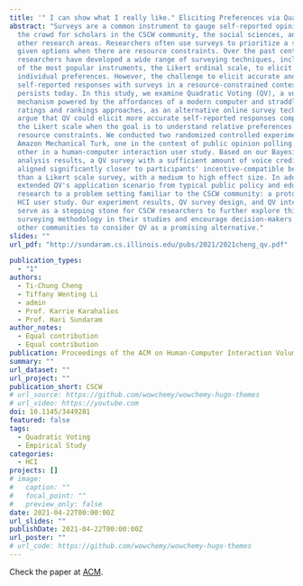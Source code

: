 ```yaml
---
title: '" I can show what I really like." Eliciting Preferences via Quadratic Voting'
abstract: "Surveys are a common instrument to gauge self-reported opinions from
  the crowd for scholars in the CSCW community, the social sciences, and many
  other research areas. Researchers often use surveys to prioritize a subset of
  given options when there are resource constraints. Over the past century,
  researchers have developed a wide range of surveying techniques, including one
  of the most popular instruments, the Likert ordinal scale, to elicit
  individual preferences. However, the challenge to elicit accurate and rich
  self-reported responses with surveys in a resource-constrained context still
  persists today. In this study, we examine Quadratic Voting (QV), a voting
  mechanism powered by the affordances of a modern computer and straddles
  ratings and rankings approaches, as an alternative online survey technique. We
  argue that QV could elicit more accurate self-reported responses compared to
  the Likert scale when the goal is to understand relative preferences under
  resource constraints. We conducted two randomized controlled experiments on
  Amazon Mechanical Turk, one in the context of public opinion polling and the
  other in a human-computer interaction user study. Based on our Bayesian
  analysis results, a QV survey with a sufficient amount of voice credits,
  aligned significantly closer to participants' incentive-compatible behaviors
  than a Likert scale survey, with a medium to high effect size. In addition, we
  extended QV's application scenario from typical public policy and education
  research to a problem setting familiar to the CSCW community: a prototypical
  HCI user study. Our experiment results, QV survey design, and QV interface
  serve as a stepping stone for CSCW researchers to further explore this
  surveying methodology in their studies and encourage decision-makers from
  other communities to consider QV as a promising alternative."
slides: ""
url_pdf: "http://sundaram.cs.illinois.edu/pubs/2021/2021cheng_qv.pdf"

publication_types:
  - "1"
authors:
  - Ti-Chung Cheng
  - Tiffany Wenting Li
  - admin
  - Prof. Karrie Karahalios
  - Prof. Hari Sundaram
author_notes:
  - Equal contribution
  - Equal contribution
publication: Proceedings of the ACM on Human-Computer Interaction Volume 5 Issue CSCW1
summary: ""
url_dataset: ""
url_project: ""
publication_short: CSCW
# url_source: https://github.com/wowchemy/wowchemy-hugo-themes
# url_video: https://youtube.com
doi: 10.1145/3449281
featured: false
tags:
  - Quadratic Voting
  - Empirical Study
categories:
  - HCI
projects: []
# image:
#   caption: ""
#   focal_point: ""
#   preview_only: false
date: 2021-04-22T00:00:00Z
url_slides: ""
publishDate: 2021-04-22T00:00:00Z
url_poster: ""
# url_code: https://github.com/wowchemy/wowchemy-hugo-themes
---
```

Check the paper at [ACM](https://dl.acm.org/doi/10.1145/3449281).
